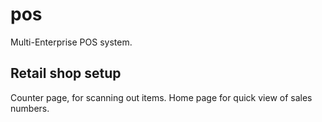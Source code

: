# pos

Multi-Enterprise POS system.

## Retail shop setup

Counter page, for scanning out items.
Home page for quick view of sales numbers.